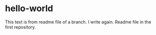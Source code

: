 # hello-world
This text is from readme file of a branch.
I write again. Readme file in the first repository.
